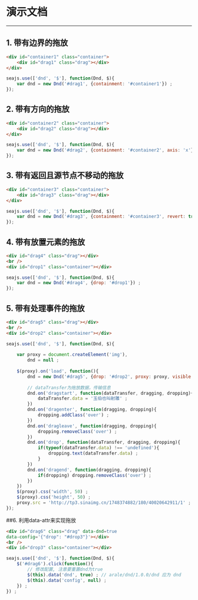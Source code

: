# 演示文档

---


<style>
    .container {width:500px; height:200px; background:#CCC;}
    .drag {width:50px; height:50px; background:#07B1EE;}
    .over {border:2px dashed #000;}
</style>




## 1. 带有边界的拖放

````html
<div id="container1" class="container">
    <div id="drag1" class="drag"></div>
</div>
````

````javascript
seajs.use(['dnd', '$'], function(Dnd, $){
    var dnd = new Dnd('#drag1', {containment: '#container1'}) ;
});
````

## 2. 带有方向的拖放

````html
<div id="container2" class="container">
    <div id="drag2" class="drag"></div>
</div>
````

````javascript
seajs.use(['dnd', '$'], function(Dnd, $){
    var dnd = new Dnd('#drag2', {containment: '#container2', axis: 'x'}) ;
});
````


## 3. 带有返回且源节点不移动的拖放

````html
<div id="container3" class="container">
    <div id="drag3" class="drag"></div>
</div>
````

````javascript
seajs.use(['dnd', '$'], function(Dnd, $){
    var dnd = new Dnd('#drag3', {containment: '#container3', revert: true, revertDuration: 600, visible: true}) ;
});
````

## 4. 带有放置元素的拖放

````html
<div id="drag4" class="drag"></div>
<br />
<div id="drop1" class="container"></div>
````

````javascript
seajs.use(['dnd', '$'], function(Dnd, $){
    var dnd = new Dnd('#drag4', {drop: '#drop1'}) ;
});
````

## 5. 带有处理事件的拖放

````html
<div id="drag5" class="drag"></div>
<br />
<div id="drop2" class="container"></div>
````

````javascript
seajs.use(['dnd', '$'], function(Dnd, $){
    
    var proxy = document.createElement('img'),
        dnd = null ;
     
    $(proxy).on('load', function(){
        dnd = new Dnd('#drag5', {drop: '#drop2', proxy: proxy, visible: true, revert: true}) ;
        
        // dataTransfer为拖放数据，传输信息
        dnd.on('dragstart', function(dataTransfer, dragging, dropping){
            dataTransfer.data = '玉伯也叫射雕' ;
        })
        dnd.on('dragenter', function(dragging, dropping){
            dropping.addClass('over') ;
        })
        dnd.on('dragleave', function(dragging, dropping){
            dropping.removeClass('over') ;
        })
        dnd.on('drop', function(dataTransfer, dragging, dropping){
            if(typeof(dataTransfer.data) !== 'undefined'){
                dropping.text(dataTransfer.data) ;
            }
        })
        dnd.on('dragend', function(dragging, dropping){
            if(dropping) dropping.removeClass('over') ;
        })
    })
    $(proxy).css('width', 50) ;
    $(proxy).css('height', 50) ;
    proxy.src = 'http://tp3.sinaimg.cn/1748374882/180/40020642911/1' ;
});
````


##6. 利用data-attr来实现拖放

````html
<div id="drag6" class="drag" data-dnd=true 
data-config='{"drop": "#drop3"}'></div>
<br />
<div id="drop3" class="container"></div>
````

````javascript
seajs.use(['dnd', '$'], function(Dnd, $){
    $('#drag6').click(function(){
        // 修改配置, 注意要重置dnd为true
        $(this).data('dnd', true) ; // arale/dnd/1.0.0/dnd 应为 dnd
        $(this).data('config', null) ;
    }) ;
}) ;
````













